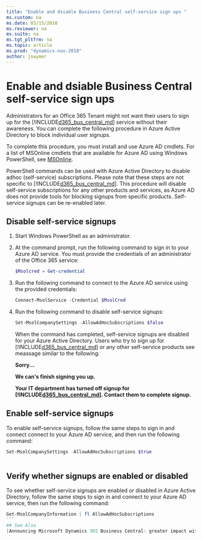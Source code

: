 ```yaml
---
title: "Enable and dsiable Business Central self-service sign ups "
ms.custom: na
ms.date: 03/15/2018
ms.reviewer: na
ms.suite: na
ms.tgt_pltfrm: na
ms.topic: article
ms.prod: "dynamics-nav-2018"
author: jswymer
---
```


# Enable and dsiable Business Central self-service sign ups

Administrators for an Office 365 Tenant might not want their users to sign up for the [!INCLUDE[d365_bus_central_md](includes/d365_bus_central_md.md)] service without their awareness. You can complete the following procedure in Azure Active Directory to block individual user signups.  

To complete this procedure, you must install and use Azure AD cmdlets. For a list of MSOnline cmdlets that are available for Azure AD using Windows PowerShell, see [MSOnline](https://docs.microsoft.com/en-us/powershell/module/MSOnline/?view=azureadps-1.0&redirectedfrom=msdn).   

PowerShell commands can be used with Azure Active Directory to disable adhoc (self-service) subscriptions. Please note that these steps are not specific to [!INCLUDE[d365_bus_central_md](includes/d365_bus_central_md.md)]. This procedure will disable self-service subscriptions for any other products and services, as Azure AD does not provide tools for blocking signups from specific products. Self-service signups can be re-enabled later.

## Disable self-service signups
1. Start Windows PowerShell as an administrator.
2. At the command prompt, run the following command to sign in to your Azure AD service. You must provide the credentials of an administrator of the Office 365 service:

    ```PowerShell
    $Msolcred = Get-credential
    ```
2. Run the following command to connect to the Azure AD service using the provided credentials:

    ```PowerShell
    Connect-MsolService -Credential $MsolCred
    ```

3. Run the following command to disable self-service signups:

    ```PowerShell  
    Set-MsolCompanySettings -AllowAdHocSubscriptions $false 
    ```

    When the command has completed, self-service signups are disabled for your Azure Active Directory. Users who try to sign up for [!INCLUDE[d365_bus_central_md](includes/d365_bus_central_md.md)] or any other self-service products see meassage similar to the following:

    **Sorry...**

    **We can's finish signing you up.**
    
    **Your IT department has turned off signup for [!INCLUDE[d365_bus_central_md](includes/d365_bus_central_md.md)]. Contact them to complete signup.** 

 
## Enable self-service signups

To enable self-service signups, follow the same steps to sign in and connect connect to your Azure AD service, and then run the following command:

```PowerShell  
Set-MsolCompanySettings -AllowAdHocSubscriptions $true 
  
```
## Verify whether signups are enabled or disabled
To see whether self-service signups are enabled or disabled in Azure Active Directory, follow the same steps to sign in and connect to your Azure AD service, then run the following command:

````PowerShell
Get-MsolCompanyInformation | fl AllowAdHocSubscriptions
```
## See Also  
[Announcing Microsoft Dynamics 365 Business Central: greater impact with an end-to-end view](https://cloudblogs.microsoft.com/dynamics365/2018/03/13/announcing-microsoft-dynamics-365-business-central-greater-impact-with-an-end-to-end-view/)  